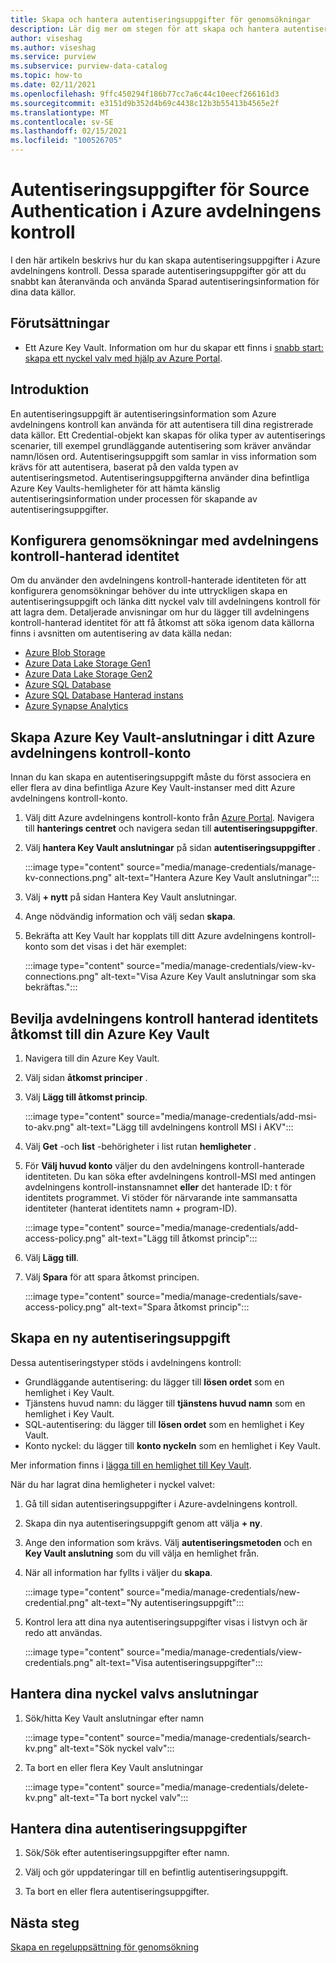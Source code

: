 ```yaml
---
title: Skapa och hantera autentiseringsuppgifter för genomsökningar
description: Lär dig mer om stegen för att skapa och hantera autentiseringsuppgifter i Azure avdelningens kontroll.
author: viseshag
ms.author: viseshag
ms.service: purview
ms.subservice: purview-data-catalog
ms.topic: how-to
ms.date: 02/11/2021
ms.openlocfilehash: 9ffc450294f186b77cc7a6c44c10eecf266161d3
ms.sourcegitcommit: e3151d9b352d4b69c4438c12b3b55413b4565e2f
ms.translationtype: MT
ms.contentlocale: sv-SE
ms.lasthandoff: 02/15/2021
ms.locfileid: "100526705"
---
```

# <a name="credentials-for-source-authentication-in-azure-purview"></a>Autentiseringsuppgifter för Source Authentication i Azure avdelningens kontroll

I den här artikeln beskrivs hur du kan skapa autentiseringsuppgifter i Azure avdelningens kontroll. Dessa sparade autentiseringsuppgifter gör att du snabbt kan återanvända och använda Sparad autentiseringsinformation för dina data källor.

## <a name="prerequisites"></a>Förutsättningar

- Ett Azure Key Vault. Information om hur du skapar ett finns i [snabb start: skapa ett nyckel valv med hjälp av Azure Portal](../key-vault/general/quick-create-portal.md).

## <a name="introduction"></a>Introduktion

En autentiseringsuppgift är autentiseringsinformation som Azure avdelningens kontroll kan använda för att autentisera till dina registrerade data källor. Ett Credential-objekt kan skapas för olika typer av autentiserings scenarier, till exempel grundläggande autentisering som kräver användar namn/lösen ord. Autentiseringsuppgift som samlar in viss information som krävs för att autentisera, baserat på den valda typen av autentiseringsmetod. Autentiseringsuppgifterna använder dina befintliga Azure Key Vaults-hemligheter för att hämta känslig autentiseringsinformation under processen för skapande av autentiseringsuppgifter.

## <a name="use-purview-managed-identity-to-set-up-scans"></a>Konfigurera genomsökningar med avdelningens kontroll-hanterad identitet

Om du använder den avdelningens kontroll-hanterade identiteten för att konfigurera genomsökningar behöver du inte uttryckligen skapa en autentiseringsuppgift och länka ditt nyckel valv till avdelningens kontroll för att lagra dem. Detaljerade anvisningar om hur du lägger till avdelningens kontroll-hanterad identitet för att få åtkomst att söka igenom data källorna finns i avsnitten om autentisering av data källa nedan:

- [Azure Blob Storage](register-scan-azure-blob-storage-source.md#setting-up-authentication-for-a-scan)
- [Azure Data Lake Storage Gen1](register-scan-adls-gen1.md#setting-up-authentication-for-a-scan)
- [Azure Data Lake Storage Gen2](register-scan-adls-gen2.md#setting-up-authentication-for-a-scan)
- [Azure SQL Database](register-scan-azure-sql-database.md)
- [Azure SQL Database Hanterad instans](register-scan-azure-sql-database-managed-instance.md#setting-up-authentication-for-a-scan)
- [Azure Synapse Analytics](register-scan-azure-synapse-analytics.md#setting-up-authentication-for-a-scan)

## <a name="create-azure-key-vaults-connections-in-your-azure-purview-account"></a>Skapa Azure Key Vault-anslutningar i ditt Azure avdelningens kontroll-konto

Innan du kan skapa en autentiseringsuppgift måste du först associera en eller flera av dina befintliga Azure Key Vault-instanser med ditt Azure avdelningens kontroll-konto.

1. Välj ditt Azure avdelningens kontroll-konto från [Azure Portal](https://portal.azure.com). Navigera till **hanterings centret** och navigera sedan till **autentiseringsuppgifter**.

2. Välj **hantera Key Vault anslutningar** på sidan **autentiseringsuppgifter** .

   :::image type="content" source="media/manage-credentials/manage-kv-connections.png" alt-text="Hantera Azure Key Vault anslutningar":::

3. Välj **+ nytt** på sidan Hantera Key Vault anslutningar.

4. Ange nödvändig information och välj sedan **skapa**.

5. Bekräfta att Key Vault har kopplats till ditt Azure avdelningens kontroll-konto som det visas i det här exemplet:

   :::image type="content" source="media/manage-credentials/view-kv-connections.png" alt-text="Visa Azure Key Vault anslutningar som ska bekräftas.":::

## <a name="grant-the-purview-managed-identity-access-to-your-azure-key-vault"></a>Bevilja avdelningens kontroll hanterad identitets åtkomst till din Azure Key Vault

1. Navigera till din Azure Key Vault.

2. Välj sidan **åtkomst principer** .

3. Välj **Lägg till åtkomst princip**.

   :::image type="content" source="media/manage-credentials/add-msi-to-akv.png" alt-text="Lägg till avdelningens kontroll MSI i AKV":::

4. Välj **Get** -och **list** -behörigheter i list rutan **hemligheter** .

5. För **Välj huvud konto** väljer du den avdelningens kontroll-hanterade identiteten. Du kan söka efter avdelningens kontroll-MSI med antingen avdelningens kontroll-instansnamnet **eller** det hanterade ID: t för identitets programmet. Vi stöder för närvarande inte sammansatta identiteter (hanterat identitets namn + program-ID).

   :::image type="content" source="media/manage-credentials/add-access-policy.png" alt-text="Lägg till åtkomst princip":::

6. Välj **Lägg till**.

7. Välj **Spara** för att spara åtkomst principen.

   :::image type="content" source="media/manage-credentials/save-access-policy.png" alt-text="Spara åtkomst princip":::

## <a name="create-a-new-credential"></a>Skapa en ny autentiseringsuppgift

Dessa autentiseringstyper stöds i avdelningens kontroll:

- Grundläggande autentisering: du lägger till **lösen ordet** som en hemlighet i Key Vault.
- Tjänstens huvud namn: du lägger till **tjänstens huvud namn** som en hemlighet i Key Vault.
- SQL-autentisering: du lägger till **lösen ordet** som en hemlighet i Key Vault.
- Konto nyckel: du lägger till **konto nyckeln** som en hemlighet i Key Vault.

Mer information finns i [lägga till en hemlighet till Key Vault](../key-vault/secrets/quick-create-portal.md#add-a-secret-to-key-vault).

När du har lagrat dina hemligheter i nyckel valvet:

1. Gå till sidan autentiseringsuppgifter i Azure-avdelningens kontroll.

2. Skapa din nya autentiseringsuppgift genom att välja **+ ny**.

3. Ange den information som krävs. Välj **autentiseringsmetoden** och en **Key Vault anslutning** som du vill välja en hemlighet från.

4. När all information har fyllts i väljer du **skapa**.

   :::image type="content" source="media/manage-credentials/new-credential.png" alt-text="Ny autentiseringsuppgift":::

5. Kontrol lera att dina nya autentiseringsuppgifter visas i listvyn och är redo att användas.

   :::image type="content" source="media/manage-credentials/view-credentials.png" alt-text="Visa autentiseringsuppgifter":::

## <a name="manage-your-key-vault-connections"></a>Hantera dina nyckel valvs anslutningar

1. Sök/hitta Key Vault anslutningar efter namn

   :::image type="content" source="media/manage-credentials/search-kv.png" alt-text="Sök nyckel valv":::

2. Ta bort en eller flera Key Vault anslutningar

   :::image type="content" source="media/manage-credentials/delete-kv.png" alt-text="Ta bort nyckel valv":::

## <a name="manage-your-credentials"></a>Hantera dina autentiseringsuppgifter

1. Sök/Sök efter autentiseringsuppgifter efter namn.
  
2. Välj och gör uppdateringar till en befintlig autentiseringsuppgift.

3. Ta bort en eller flera autentiseringsuppgifter.

## <a name="next-steps"></a>Nästa steg

[Skapa en regeluppsättning för genomsökning](create-a-scan-rule-set.md)
